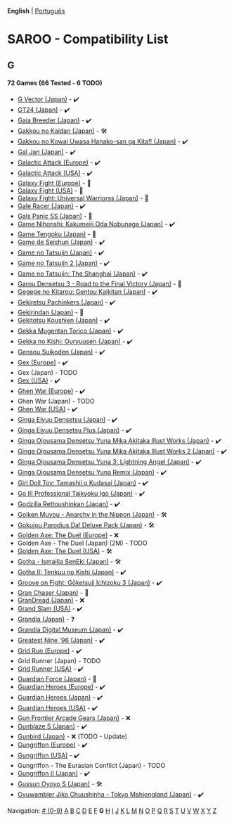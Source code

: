 **English** | [Português](../pt-br/G.md)

# SAROO - Compatibility List

## G

#### 72 Games (66 Tested - 6 TODO)

- [G Vector (Japan)](../../../Regions/Retails/Japan/T-30603G/01/README.md) - :heavy_check_mark:
- [GT24 (Japan)](../../../Regions/Retails/Japan/T-5714G/01/README.md) - :heavy_check_mark:
- [Gaia Breeder (Japan)](../../../Regions/Retails/Japan/T-34801G/01/README.md) - :heavy_check_mark:
- [Gakkou no Kaidan (Japan)](../../../Regions/Retails/Japan/GS-9026/01/README.md) - :hammer_and_wrench:
- [Gakkou no Kowai Uwasa Hanako-san ga Kita!! (Japan)](../../../Regions/Retails/Japan/T-1205G/01/README.md) - :heavy_check_mark:
- [Gal Jan (Japan)](../../../Regions/Retails/Japan/T-29101G/01/README.md) - :heavy_check_mark:
- [Galactic Attack (Europe)](../../../Regions/Retails/Europe/T-8116H-50/01/README.md) - :heavy_check_mark:
- [Galactic Attack (USA)](../../../Regions/Retails/USA/T-8116H/01/README.md) - :heavy_check_mark:
- [Galaxy Fight (Europe)](../../../Regions/Retails/Europe/T-1504H-50/README.md) - :100:
- [Galaxy Fight (USA)](../../../Regions/Retails/USA/T-1504H/README.md) - :100:
- [Galaxy Fight: Universal Warriorss (Japan)](../../../Regions/Retails/Japan/T-1510G/README.md) - :100:
- [Gale Racer (Japan)](../../../Regions/Retails/Japan/GS-9003/01/README.md) - :heavy_check_mark:
- [Gals Panic SS (Japan)](../../../Regions/Retails/Japan/T-29002G/README.md) - :100:
- [Game Nihonshi: Kakumeiji Oda Nobunaga (Japan)](../../../Regions/Retails/Japan/T-7633G/01/README.md) - :heavy_check_mark:
- [Game Tengoku (Japan)](../../../Regions/Retails/Japan/T-5712G/README.md) - :100:
- [Game de Seishun (Japan)](../../../Regions/Retails/Japan/T-19711G/01/README.md) - :heavy_check_mark:
- [Game no Tatsujin (Japan)](../../../Regions/Retails/Japan/T-1502G/01/README.md) - :heavy_check_mark:
- [Game no Tatsujin 2 (Japan)](../../../Regions/Retails/Japan/T-1509G/01/README.md) - :heavy_check_mark:
- [Game no Tatsujin: The Shanghai (Japan)](../../../Regions/Retails/Japan/T-1506G/01/README.md) - :heavy_check_mark:
- [Garou Densetsu 3 - Road to the Final Victory (Japan)](../../../Regions/Retails/Japan/T-3102G/README.md) - :100:
- [Gegege no Kitarou: Gentou Kaikitan (Japan)](../../../Regions/Retails/Japan/T-13310G/01/README.md) - :heavy_check_mark:
- [Gekiretsu Pachinkers (Japan)](../../../Regions/Retails/Japan/T-29601G/01/README.md) - :heavy_check_mark:
- [Gekirindan (Japan)](../../../Regions/Retails/Japan/T-7008G/README.md) - :100:
- [Gekitotsu Koushien (Japan)](../../../Regions/Retails/Japan/T-6701G/01/README.md) - :heavy_check_mark:
- [Gekka Mugentan Torico (Japan)](../../../Regions/Retails/Japan/GS-9056/01/README.md) - :heavy_check_mark:
- [Gekka no Kishi: Ouryuusen (Japan)](../../../Regions/Retails/Japan/T-20606G/01/README.md) - :heavy_check_mark:
- [Gensou Suikoden (Japan)](../../../Regions/Retails/Japan/T-9525G/01/README.md) - :heavy_check_mark:
- [Gex (Europe)](../../../Regions/Retails/Europe/T-15904H50/01/README.md) - :heavy_check_mark:
- Gex (Japan) - TODO
- [Gex (USA)](../../../Regions/Retails/USA/T-15904H/01/README.md) - :heavy_check_mark:
- [Ghen War (Europe)](../../../Regions/Retails/Europe/T-7010H-50/01/README.md) - :heavy_check_mark:
- Ghen War (Japan) - TODO
- [Ghen War (USA)](../../../Regions/Retails/USA/MK-81001/01/README.md) - :heavy_check_mark:
- [Ginga Eiyuu Densetsu (Japan)](../../../Regions/Retails/Japan/T-22301G/01/README.md) - :heavy_check_mark:
- [Ginga Eiyuu Densetsu Plus (Japan)](../../../Regions/Retails/Japan/T-22303G/01/README.md) - :heavy_check_mark:
- [Ginga Ojousama Densetsu Yuna Mika Akitaka Illust Works (Japan)](../../../Regions/Retails/Japan/T-14308G/01/README.md) - :heavy_check_mark:
- [Ginga Ojousama Densetsu Yuna Mika Akitaka Illust Works 2 (Japan)](../../../Regions/Retails/Japan/T-14323G/01/README.md) - :heavy_check_mark:
- [Ginga Ojousama Densetsu Yuna 3: Lightning Angel (Japan)](../../../Regions/Retails/Japan/T-14311G/01/README.md) - :heavy_check_mark:
- [Ginga Ojousama Densetsu Yuna Remix (Japan)](../../../Regions/Retails/Japan/T-14307G/01/README.md) - :heavy_check_mark:
- [Girl Doll Toy: Tamashii o Kudasai (Japan)](../../../Regions/Retails/Japan/T-37002G/01/README.md) - :heavy_check_mark:
- [Go III Professional Taikyoku Igo (Japan)](../../../Regions/Retails/Japan/T-29003G/01/README.md) - :heavy_check_mark:
- [Godzilla Rettoushinkan (Japan)](../../../Regions/Retails/Japan/GS-9050/01/README.md) - :heavy_check_mark:
- [Goiken Muyou - Anarchy in the Nippon (Japan)](../../../Regions/Retails/Japan/T-28902G/01/README.md) - :hammer_and_wrench:
- [Gokujou Parodius Da! Deluxe Pack (Japan)](../../../Regions/Retails/Japan/T-9501G/01/README.md) - :hammer_and_wrench:
- [Golden Axe: The Duel (Europe)](../../../Regions/Retails/Europe/MK-81045/01/README.md) - :x:
- Golden Axe - The Duel (Japan) (2M) - TODO
- [Golden Axe: The Duel (USA)](../../../Regions/Retails/USA/MK-81045/01/README.md) - :hammer_and_wrench:
- [Gotha - Ismailia SenEki (Japan)](../../../Regions/Retails/Japan/GS-9009/01/README.md) - :hammer_and_wrench:
- [Gotha II: Tenkuu no Kishi (Japan)](../../../Regions/Retails/Japan/T-7608G/01/README.md) - :heavy_check_mark:
- [Groove on Fight: Gōketsuji Ichizoku 3 (Japan)](../../../Regions/Retails/Japan/T-14411G/01/README.md) - :heavy_check_mark:
- [Gran Chaser (Japan)](../../../Regions/Retails/Japan/GS-9022/README.md) - :100:
- [GranDread (Japan)](../../../Regions/Retails/Japan/T-20603G/01/README.md) - :x:
- [Grand Slam (USA)](../../../Regions/Retails/USA/T-07004H/01/README.md) - :heavy_check_mark:
- [Grandia (Japan)](../../../Regions/Retails/Japan/T-4507G/01/README.md) - :question:
- [Grandia Digital Museum (Japan)](../../../Regions/Retails/Japan/T-4512G/01/README.md) - :heavy_check_mark:
- [Greatest Nine '96 (Japan)](../../../Regions/Retails/Japan/GS-9086/01/README.md) - :heavy_check_mark:
- [Grid Run (Europe)](../../../Regions/Retails/Europe/T-7016H-50/01/README.md) - :heavy_check_mark:
- Grid Runner (Japan) - TODO
- [Grid Runner (USA)](../../../Regions/Retails/USA/T-7025H/01/README.md) - :heavy_check_mark:
- [Guardian Force (Japan)](../../../Regions/Retails/Japan/T-9905G/README.md) - :100:
- [Guardian Heroes (Europe)](../../../Regions/Retails/Europe/MK-81035/01/README.md) - :heavy_check_mark:
- [Guardian Heroes (Japan)](../../../Regions/Retails/Japan/GS-9031/01/README.md) - :heavy_check_mark:
- [Guardian Heroes (USA)](../../../Regions/Retails/USA/MK-81035/01/README.md) - :heavy_check_mark:
- [Gun Frontier Arcade Gears (Japan)](../../../Regions/Retails/Japan/T-26109G/01/README.md) - :x:
- [Gunblaze S (Japan)](../../../Regions/Retails/Japan/T-19710G/01/README.md) - :heavy_check_mark:
- [Gunbird (Japan)](../../../Regions/Retails/Japan/T-14402G/01/README.md) - :x: (TODO - Update)
- [Gungriffon (Europe)](../../../Regions/Retails/Europe/MK-81046/01/README.md) - :heavy_check_mark:
- [Gungriffon (USA)](../../../Regions/Retails/USA/MK-81046/01/README.md) - :heavy_check_mark:
- Gungriffon - The Eurasian Conflict (Japan) - TODO
- [Gungriffon II (Japan)](../../../Regions/Retails/Japan/T-4511G/01/README.md) - :heavy_check_mark:
- [Gussun Oyoyo S (Japan)](../../../Regions/Retails/Japan/T-26101G/01/README.md) - :hammer_and_wrench:
- [Gyuwambler Jiko Chuushinha - Tokyo Mahjongland (Japan)](../../../Regions/Retails/Japan/T-4504G/01/README.md) - :heavy_check_mark:

Navigation:
[# (0-9)](./09.md) [A](./A.md) [B](./B.md) [C](./C.md) [D](./D.md) [E](./E.md) [F](./F.md) **G** [H](./H.md) [I](./I.md) [J](./J.md) [K](./K.md) [L](./L.md) [M](./M.md) [N](./N.md) [O](./O.md) [P](./P.md) [Q](./Q.md) [R](./R.md) [S](./S.md) [T](./T.md) [U](./U.md) [V](./V.md) [W](./W.md) [X](./X.md) [Y](./Y.md) [Z](./Z.md)
